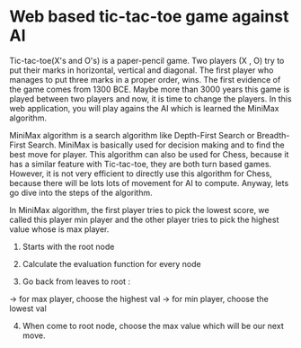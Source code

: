 # Web based tic-tac-toe game against AI


Tic-tac-toe(X's and O's) is a paper-pencil game. Two players (X , O) try to put their marks in horizontal, vertical and diagonal. 
The first player who manages to put three marks in a proper order, wins. The first evidence of the game comes from 1300 BCE. Maybe more than
3000 years this game is played between two players and now, it is time to change the players. In this web application, you will play agains the
AI which is learned the MiniMax algorithm.


MiniMax algorithm is a search algorithm like Depth-First Search or Breadth-First Search. MiniMax is basically used for decision making and to find the
best move for player. This algorithm can also be used for Chess, because it has a similar feature with Tic-tac-toe, they are both turn based games. However,
it is not very efficient to directly use this algorithm for Chess, because there will be lots lots of movement for AI to compute. Anyway, lets go dive into
the steps of the algorithm.



In MiniMax algorithm, the first player tries to pick the lowest score, we called this player min player and the other player tries to pick the highest value whose
is max player.


1) Starts with the root node

2) Calculate the evaluation function for every node

3) Go back from leaves to root : 

-> for max player, choose the highest val
-> for min player, choose the lowest val

4) When come to root node, choose the max value which will be our next move. 
